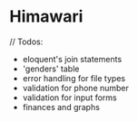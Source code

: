 # Himawari

// Todos:
* eloquent's join statements
* 'genders' table
* error handling for file types
* validation for phone number
* validation for input forms
* finances and graphs